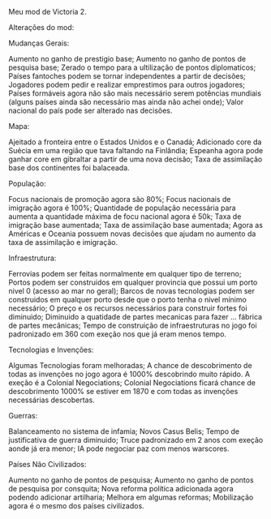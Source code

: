 Meu mod de Victoria 2.

Alterações do mod:

Mudanças Gerais:

Aumento no ganho de prestigio base;
Aumento no ganho de pontos de pesquisa base;
Zerado o tempo para a ultilização de pontos diplomaticos;
Países fantoches podem se tornar independentes a partir de decisões;
Jogadores podem pedir e realizar emprestimos para outros jogadores;
Países formáveis agora não são mais necessário serem potências mundiais (alguns países ainda são necessário mas ainda não achei onde);
Valor nacional do país pode ser alterado nas decisões.

Mapa:

Ajeitado a fronteira entre o Estados Unidos e o Canadá;
Adicionado core da Suécia em uma região que tava faltando na Finlândia;
Espeanha agora pode ganhar core em gibraltar a partir de uma nova decisão;
Taxa de assimilação base dos continentes foi balaceada.


População:

Focus nacionais de promoção agora são 80%;
Focus nacionais de imigração agora é 100%;
Quantidade de população necessária para aumenta a quantidade máxima de focu nacional agora é 50k;
Taxa de imigração base aumentada;
Taxa de assimilação base aumentada;
Agora as Américas e Oceania possuem novas decisões que ajudam no aumento da taxa de assimilação e imigração.

Infraestrutura:

Ferrovias podem ser feitas normalmente em qualquer tipo de terreno;
Portos podem ser construidos em qualquer provincia que possui um porto nivel 0 (acesso ao mar no geral);
Barcos de novas tecnologias podem ser construidos em qualquer porto desde que o porto tenha o nivel mínimo necessário;
O preço e os recursos necessários para construir fortes foi diminuido;
Diminuido a quatidade de partes mecanicas para fazer ... fábrica de partes mecânicas;
Tempo de construição de infraestruturas no jogo foi padronizado em 360 com exeção nos que já eram menos tempo.

Tecnologias e Invenções:

Algumas Tecnologias foram melhoradas;
A chance de descobrimento de todas as invenções no jogo agora é 1000% descobrindo muito rápido. A exeção é a Colonial Negociations;
Colonial Negociations ficará chance de descobrimento 1000% se estiver em 1870 e com todas as invenções necessárias descobertas.

Guerras:

Balanceamento no sistema de infamia;
Novos Casus Belis;
Tempo de justificativa de guerra diminuido;
Truce padronizado em 2 anos com exeção aonde já era menor;
IA pode negociar paz com menos warscores.

Países Não Civilizados:

Aumento no ganho de pontos de pesquisa;
Aumento no ganho de pontos de pesquisa por consquita;
Nova reforma política adicionada agora podendo adicionar artilharia;
Melhora em algumas reformas;
Mobilização agora é o mesmo dos países civilizados.
